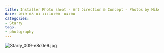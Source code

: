 ```yaml
---
title: Installer Photo shoot - Art Direction & Concept - Photos by Mike Edmonds
date: 2019-08-01 11:10:00 -04:00
categories:
- Starry
tags:
- photography
---
```


![Starry_009-e8d0e9.jpg](/uploads/Starry_009-e8d0e9.jpg)